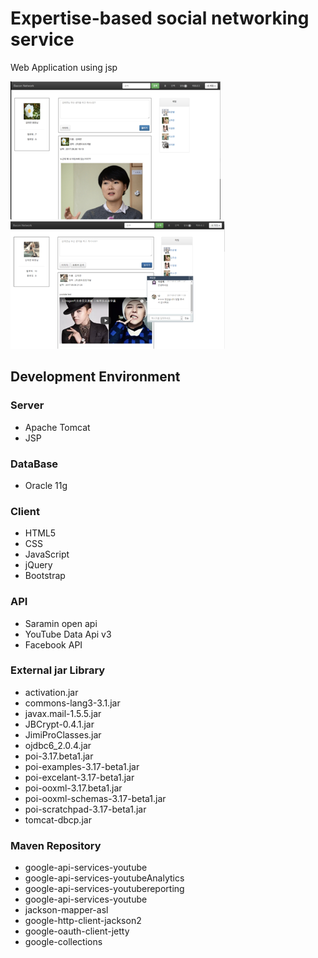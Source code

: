 # Expertise-based social networking service
Web Application using jsp

![img1](./images/img1.png)
![img2](./images/img2.png)

## Development Environment
### Server
* Apache Tomcat
* JSP

### DataBase
* Oracle 11g

### Client
* HTML5
* CSS
* JavaScript
* jQuery
* Bootstrap

### API
* Saramin open api
* YouTube Data Api v3
* Facebook API

### External jar Library
* activation.jar
* commons-lang3-3.1.jar
* javax.mail-1.5.5.jar
* JBCrypt-0.4.1.jar
* JimiProClasses.jar
* ojdbc6_2.0.4.jar
* poi-3.17.beta1.jar
* poi-examples-3.17-beta1.jar
* poi-excelant-3.17-beta1.jar
* poi-ooxml-3.17.beta1.jar
* poi-ooxml-schemas-3.17-beta1.jar
* poi-scratchpad-3.17-beta1.jar
* tomcat-dbcp.jar

### Maven Repository
* google-api-services-youtube
* google-api-services-youtubeAnalytics
* google-api-services-youtubereporting
* google-api-services-youtube
* jackson-mapper-asl
* google-http-client-jackson2
* google-oauth-client-jetty
* google-collections
